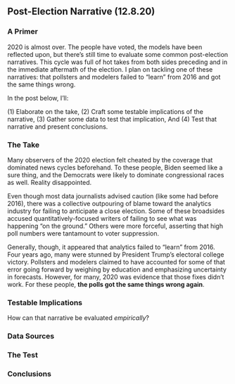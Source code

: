 ## Post-Election Narrative (12.8.20)

### A Primer

2020 is almost over. The people have voted, the models have been reflected upon, but there’s still time to evaluate some common post-election narratives. This cycle was full of hot takes from both sides preceding and in the immediate aftermath of the election. I plan on tackling one of these narratives: that pollsters and modelers failed to “learn” from 2016 and got the same things wrong.

In the post below, I’ll:

(1) Elaborate on the take,
(2) Craft some testable implications of the narrative,
(3) Gather some data to test that implication,
And (4) Test that narrative and present conclusions.

### The Take

Many observers of the 2020 election felt cheated by the coverage that dominated news cycles beforehand. To these people, Biden seemed like a sure thing, and the Democrats were likely to dominate congressional races as well. Reality disappointed.

Even though most data journalists advised caution (like some had before 2016), there was a collective outpouring of blame toward the analytics industry for failing to anticipate a close election. Some of these broadsides accused quantitatively-focused writers of failing to see what was happening “on the ground.” Others were more forceful, asserting that high poll numbers were tantamount to voter suppression.

Generally, though, it appeared that analytics failed to “learn” from 2016. Four years ago, many were stunned by President Trump’s electoral college victory. Pollsters and modelers claimed to have accounted for some of that error going forward by weighing by education and emphasizing uncertainty in forecasts. However, for many, 2020 was evidence that those fixes didn’t work. For these people, **the polls got the same things wrong again**.

### Testable Implications

How can that narrative be evaluated *empirically*?

### Data Sources

### The Test

### Conclusions
